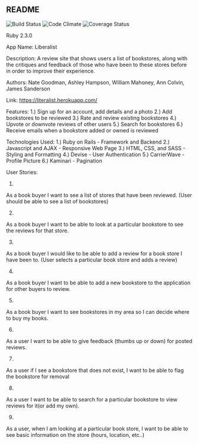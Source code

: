 ## README
![Build Status](https://codeship.com/projects/6c243d20-dcca-0133-3593-0a7d4da1657a/status?branch=master)
![Code Climate](https://codeclimate.com/github/N8Goodman/book_store_app.png)
![Coverage Status](https://coveralls.io/repos/N8Goodman/book_store_app/badge.png)


Ruby 2.3.0

App Name: Liberalist

Description: A review site that shows users a list of bookstores, along with the critiques and feedback of those who have been to these stores before in order to improve their experience.

Authors: Nate Goodman, Ashley Hampson, William Mahoney, Ann Colvin, James Sanderson

Link: https://literalist.herokuapp.com/

Features:
1.) Sign up for an account, add details and a photo
2.) Add bookstores to be reviewed
3.) Rate and review existing bookstores
4.) Upvote or downvote reviews of other users
5.) Search for bookstores
6.) Receive emails when a bookstore added or owned is reviewed

Technologies Used:
1.) Ruby on Rails - Framework and Backend
2.) Javascript and AJAX - Responsive Web Page
3.) HTML, CSS, and SASS - Styling and Formatting
4.) Devise - User Authentication
5.) CarrierWave - Profile Picture
6.) Kaminari - Pagination

User Stories:

1)
As a book buyer I want to see a list of stores that have been reviewed. (User should be able to see a list of bookstores)

2)
As a book buyer I want to be able to look at a particular bookstore to see the reviews for that store.

3)
As a book buyer I would like to be able to add a review for a book store I have been to. (User selects a particular book store and adds a review)

4)
As a book buyer I want to be able to add a new bookstore to the application for other buyers to review.

5)
As a book buyer I want to see bookstores in my area so I can decide where to buy my books.

6)
As a user I want to be able to give feedback (thumbs up or down) for posted reviews.

7)
As a user if I see a bookstore that does not exist, I want to be able to flag the bookstore for removal

8)
As a user I want to be able to search for a particular bookstore to view reviews for it(or add my own).

9)
As a user, when I am looking at a particular book store, I want to be able to see basic information on the store (hours, location, etc..)
